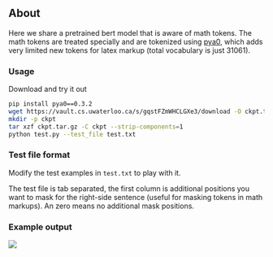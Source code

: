 ## About
Here we share a pretrained bert model that is aware of math tokens. The math tokens are treated specially and are tokenized using [pya0](https://github.com/approach0/pya0), which adds very limited new tokens for latex markup (total vocabulary is just 31061).

### Usage
Download and try it out
```sh
pip install pya0==0.3.2
wget https://vault.cs.uwaterloo.ca/s/gqstFZmWHCLGXe3/download -O ckpt.tar.gz
mkdir -p ckpt
tar xzf ckpt.tar.gz -C ckpt --strip-components=1
python test.py --test_file test.txt
```

### Test file format
Modify the test examples in `test.txt` to play with it.

The test file is tab separated, the first column is additional positions you want to mask for the right-side sentence (useful for masking tokens in math markups). An zero means no additional mask positions.

### Example output
![](https://i.imgur.com/xpl87KO.png)
